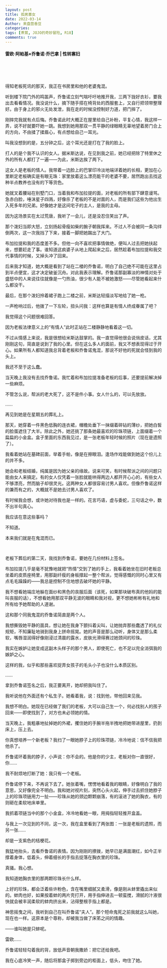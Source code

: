 ```yaml
---
layout: post
title: 孤男寡女
date: 2022-03-14
Author: 来盘茴香豆
categories: 
tags: [茶茸, JOJO的奇妙冒险, R18]
comments: true
--- 
```


#### 雷欧·阿帕基×乔鲁诺·乔巴拿 | 性转寡妇

<br/><br/><br/>

得知老板死讯的那天，我正在书房里和他的老婆鬼混。

听到楼下院门外的鸣笛声，乔鲁诺立刻气喘吁吁地推开我，三两下拢好衣衫，要我出去看看情况。我没说什么，摘下随手搭在椅背处的西服套上，又自行把领带整理好。由于身上的邪火无处发泄，我在走的时候没控制好力道，把门摔了。

刚摔完我就有点后悔。乔鲁诺此时大概正在屋里给自己补粉，平复心情，我这样一弄，说不好就要吓她一跳。我想到她用那双一贯平静的绿眼睛无辜地望着房门合上的方向，不由揉了揉眉心，有点想给自己一耳光。

叫我没想到的是，五分钟之后，这个耳光还是打在了我的脸上。

打人的是个我不认识的女人。据米斯达说，在见到我之前，她已经把除了特里休之外的所有人都打了一遍——为此，米斯达挨了两下。

这女人是老板的情人。我带着一边脸上的巴掌印冷淡地端详着她的长相，更加在心里断定老板确实是有眼无珠：家里放着这么漂亮能干的老婆不要，居然跑出去找这种半点教养也没有的下等货色。

她就叉着腰站在别墅门口，当着我和布加拉提的面，对老板的所有部下肆意谩骂。急赤白脸，唾沫星子四溅，好像杀了老板的不是对面的人，而是我们这些为他出生入死多年的兄弟。好像她才是这间宅子的主人，是我的主母。

因为这场景实在太过荒唐，我听了一会儿，还是没忍住笑出了声。

那个泼妇当即大怒，立刻扬起骨瘦如柴的腕子朝我挥来。不过人不会被同一条沟绊倒两次，这一次我挡了下来，接着一脚把她踹出了大门。

布加拉提和我的态度差不多。但他一向不喜欢把事情做绝，便叫人过去把她扶起来，想要赶走了事。谁知道这疯婆子从地上爬起来之后，居然趁着布加拉提和我交代事情的时候，又掉头冲了回来。

后来我才知道，她大概是看到了站在二楼的乔鲁诺，明白了自己绝不可能在这里占到半点便宜，这才决定破釜沉舟。对此我表示理解。乔鲁诺那副寡淡的神情对处于盛怒中的人来说往往就像是一勺热油，很少有人能不被她激怒——尽管她看起来什么都没干。

最后，在那个泼妇拎着裙子跑上二楼之前，米斯达轻描淡写地给了她一枪。

一声枪响过后，他拨了一下左轮，扭头问我：这样也算是有情人终成眷属了吧？

我觉得这个问题很难回答。

因为老板法律意义上的“有情人”此时正站在二楼静静地看着这一切。

不过从情感上来说，我是很想给米斯达鼓掌的。我一直觉得他很会说俏皮话，尤其刚刚这句，简直是说到了我的心里。但在这么多人的面前，我又不想表现得过于开心。如果所有人都知道我总背着老板和乔鲁诺鬼混，那说不好他的死就会怪到我的头上。

我还不至于这么蠢。

当天晚上我没有去找乔鲁诺。我忙着和布加拉提准备老板的后事，还要提前解决掉一些麻烦。

不管怎么说，帮派的老大死了，这不是件小事。女人什么的，可以先放放。

……

再见到她是在星期五的葬礼上。

那天，她穿着一件黑色低胸的连衣裙，帽檐处垂下一抹缀着碎钻的薄纱，把她白皙的脸蛋遮住了大半。除此之外，她还挑了那条她最喜欢的珍珠项链，上面缀着一个扁扁的小金盒。盒子里面的东西我见过，是一张老板年轻时候的照片（现在是遗照了）。

我看着她站在墓碑前面，举着手帕，像是在擦眼泪。逢场作戏能做到她这个份儿上的并不多。

她会和老板结婚，纯属是因为她父亲的缘故。说来可笑，有时候帮派之间的问题只能由女人来搞定。有的女人仅凭着一张脸就能哄得两边人都开开心心的，有些女人不够漂亮，然而脑子却很灵光。这两种女人都很容易讨男人喜欢。但像乔鲁诺这样的兼而有之的，大概就不是她去讨男人喜欢了。

有时候我会想，或许她对待我也是一样的。花言巧语，虚与委蛇，三句话之中，数不出半句真心。

我应该在意这些事吗？

不知道。

本来我们就是在鬼混而已。

<br/>

老板下葬后的第二天，我找到乔鲁诺，要她在几份材料上签名。

布加拉提几乎是毫不犹豫地就把“热情”交到了她的手上，我看着她坐在旧时老板总坐着的皮质座椅里，用那副纤瘦的身板撑起一整个帮派，觉得感慨的同时心里又有点毛毛躁躁的——我总是控制不住地想去破坏她的平静。

我不想看她端庄地躲在面纱和黑色的丧服后面（该死，如果那块破布真的他妈的能叫丧服的话），不想看她用那双平静无波的眼睛和我对视，更不想她彬彬有礼地和所有给予她帮助的人道谢。

这和那个同我鬼混的乔鲁诺简直是两个人。

我想撕毁她平静的面具，想让她在我身下颤抖着尖叫，让她抛弃那些蠢透了的礼仪规矩，不知廉耻地骑到我身上拼命摇晃。她的声音是那么动听，身体又是那么柔软，嘴唇湿润得好像刚浸过清晨的露水，皮肤光滑得赛过她颈间的珍珠。

我实在嫉妒让她变成这副木头样子的那个男人，即使死亡，也不足以完全消弭我的嫉妒之心。

这样的我，似乎和那些喜欢捉弄女孩子的毛头小子也没什么本质区别。

……

拿到乔鲁诺签名之后，我正要离开，她却把我叫住了。

我听说他在外面还有个私生子。她看着我，说：找到他，带他回来见我。

我想不明白。她现在已经做了我们的老板，大可以自己生一个，何必找别人的孩子回来——即使找到了，对方也未必领她的情。

当天晚上，我粗暴地扯掉她的外裙，攫住她的手腕半拖半拽地把她带进屋里，扔到床上，压上去。

你真想培养一个新老板？我扫了一眼她脖子上的珍珠项链，冷冷地说：信不信我把他杀了。

乔鲁诺环着我的脖子，小声说：你不会的。他是你的少主，老板对你一直很好，你……

我不耐烦地打断了她：我只有一个老板。

乔鲁诺停下来，不再说下去了。她张着嘴，愣愣地看着我的眼睛，好像明白了我的意思，又好像完全不明白。我和她对视片刻，突然心头火起，伸手过去抓住她脖子上的珍珠项链用力一扯——珍珠从她的颈边颗颗崩落，有的滚进了她的胸衣，有的则砸在柔软地床单里。

我抓着项链当中的那个小金盒，冷冷地看她一眼，用拇指轻轻推开盒盖。

与我上一次见到的不同，这一次，我在盒里看到了两张图：一张是老板的遗照，而另一张……

却是一支紫色的桔梗花。

我猛地抬头，去看乔鲁诺的表情。因为刚刚的撩拨，她早已是满面潮红，如今正半撑着身体，低着头，伸着细长的手指去捉落在胸衣里的珍珠。

真骚。我心想。

我知道她胸衣里的那两颗珍珠长什么样。

上好的珍珠，都会泛着些许粉色，含在嘴里细腻又柔滑，像是刚从蚌里撬出来似的。蚌肉也好，如果按着蚌的两片壳打开，用手指伸进去一顿蛮搅，滑腻的汁液很快就会被丰润柔软的蚌肉挤出来，沾得整根手指上都是。

神思摇曳之间，我听到自己在叫乔鲁诺“夫人”。那个短命鬼死之前我就这么叫她，现在也一样。这原本是个尊称，却被我当做了床笫之间的情趣。

——谁叫她是只蚌呢。

雷欧……

乔鲁诺轻轻勾着我的背，放低声音朝我撒娇：把它还给我吧。

我在心底冷笑一声，随后将那盒子掷到旁边的柜面上，低头，吻住了她。

<br/><br/><br/><br/>

